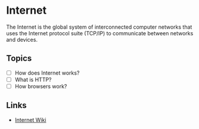 # Internet

The Internet is the global system of interconnected computer networks that uses the Internet protocol suite (TCP/IP) to communicate between networks and devices. 

## Topics

- [ ] How does Internet works?
- [ ] What is HTTP?
- [ ] How browsers work?

## Links

- [Internet Wiki](https://en.wikipedia.org/wiki/Internet)